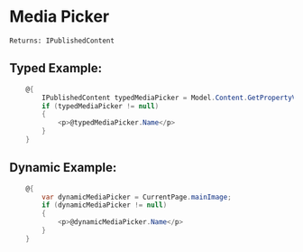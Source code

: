 # Media Picker #

`Returns: IPublishedContent`

## Typed Example: ##

```c#
    @{
        IPublishedContent typedMediaPicker = Model.Content.GetPropertyValue<IPublishedContent>("mainImage");
        if (typedMediaPicker != null)
        {
            <p>@typedMediaPicker.Name</p>                                                
        } 
    }
```

## Dynamic Example: ##

```c#
    @{
        var dynamicMediaPicker = CurrentPage.mainImage;
        if (dynamicMediaPicker != null)
        {
            <p>@dynamicMediaPicker.Name</p>                                                
        } 
    }   
```